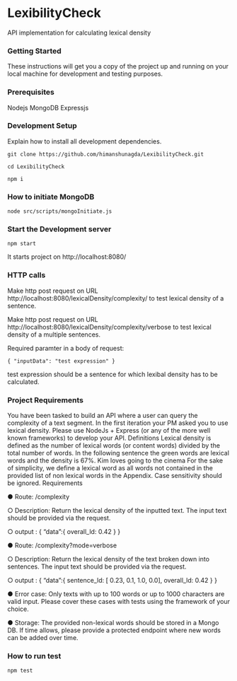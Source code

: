 # LexibilityCheck
API implementation for calculating lexical density

### Getting Started ###
These instructions will get you a copy of the project up and running on your local machine for development and testing purposes.

### Prerequisites ###
Nodejs
MongoDB
Expressjs

### Development Setup ###
Explain how to install all development dependencies.

`git clone https://github.com/himanshunagda/LexibilityCheck.git`

 `cd LexibilityCheck`
 
 `npm i`
 
 ### How to initiate MongoDB ###
 `node src/scripts/mongoInitiate.js`
 
 ### Start the Development server ###
 `npm start`
 
 It starts project on http://localhost:8080/
 
 ### HTTP calls ###
 Make http post request on URL http://localhost:8080/lexicalDensity/complexity/ to test lexical density of a sentence.
 
 Make http post request on URL http://localhost:8080/lexicalDensity/complexity/verbose to test lexical density of a multiple sentences.
 
 Required paramter in a body of request:
 
 `{
	"inputData": "test expression"
  }`
  
  test expression should be a sentence for which lexibal density has to be calculated.
  
  ### Project Requirements ###
 You have been tasked to build an API where a user can query the complexity of a text
segment. In the first iteration your PM asked you to use lexical density. Please use NodeJs +
Express (or any of the more well known frameworks) to develop your API.
Definitions
Lexical density is defined as the number of lexical words (or content words) divided by the
total number of words. In the following sentence the green words are lexical words and the
density is 67%.
Kim loves going to the cinema
For the sake of simplicity, we define a lexical word as all words not contained in the
provided list of non lexical words in the Appendix. Case sensitivity should be ignored.
Requirements

● Route: /complexity

○ Description:
Return the lexical density of the inputted text. The input text should be
provided via the request.

○ output :
{ “data”:{
overall_ld: 0.42
}
}

● Route: /complexity?mode=verbose

○ Description:
Return the lexical density of the text broken down into sentences. The input
text should be provided via the request.

○ output :
{ “data”:{
sentence_ld: [ 0.23, 0.1, 1.0, 0.0],
overall_ld: 0.42
}
}

● Error case: Only texts with up to 100 words or up to 1000 characters are valid input.
Please cover these cases with tests using the framework of your choice.

● Storage: The provided non-lexical words should be stored in a Mongo DB. If time
allows, please provide a protected endpoint where new words can be added over
time.

### How to run test ###
`npm test`
